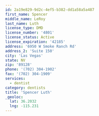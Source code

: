 ```yaml
---
id: 2a19e829-9d2c-4ef5-b382-dd1a58a5a487
first_name: Spencer
middle_name: LeRoy
last_name: Luth
license_type: DMD
license_number: '4801'
license_status: Active
license_expiration: '42185'
address: '6950 W Smoke Ranch Rd'
address_2: 'Suite 150'
city: 'Las Vegas'
state: NV
zip: '89128'
phone: '(702) 304-1902'
fax: '(702) 304-1909'
services:
  - dentist
category: dentists
title: 'Spencer Luth'
_geoloc:
  lat: 36.2032
  lng: -115.231
---
```

